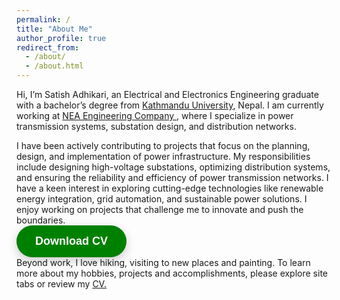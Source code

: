 ```yaml
---
permalink: /
title: "About Me"
author_profile: true
redirect_from: 
  - /about/
  - /about.html
---
```


Hi, I’m Satish Adhikari, an Electrical and Electronics Engineering graduate with a bachelor’s degree from  <a href="https://elec.ku.edu.np//" target="_blank"> Kathmandu University</a>, Nepal. I am currently working at <a href="https://www.neaec.com.np/en/home" target="_blank"> NEA Engineering Company </a>, where I specialize in power transmission systems, substation design, and distribution networks.<br>

I have been actively contributing to projects that focus on the planning, design, and implementation of power infrastructure. My responsibilities include designing high-voltage substations, optimizing distribution systems, and ensuring the reliability and efficiency of power transmission networks. I have a keen interest in exploring cutting-edge technologies like renewable energy integration, grid automation, and sustainable power solutions. I enjoy working on projects that challenge me to innovate and push the boundaries.<br>
<a href="path-to-your-cv.pdf" download>
  <button style="
    display: inline-block;
    padding: 15px 30px;
    color: #fff;
    font-size: 18px;
    font-weight: bold;
    background-color: green;
    border: none;
    border-radius: 50px;
    cursor: pointer;
    transition: all 0.3s ease;
    box-shadow: 0 5px 15px rgba(0, 0, 0, 0.2);
    position: relative;
    overflow: hidden;
  " 
  onmouseover="this.style.backgroundColor='blue';" 
  onmouseout="this.style.backgroundColor='green';">
    <span style="position: relative; z-index: 1;">Download CV</span>
  </button>
</a><br>
Beyond work, I love hiking, visiting to new places and painting. To learn more about my hobbies, projects and accomplishments, please explore site tabs or review my <a href="../files/CV - Satish Adhikari.pdf" target="_blank">CV.<br>




